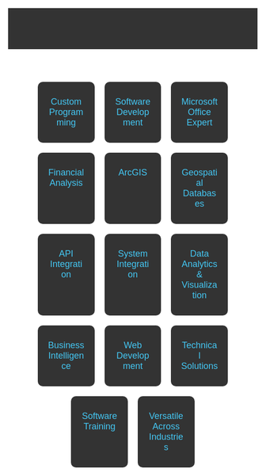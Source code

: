 <!DOCTYPE html>
<html lang="en">
<head>
    <meta charset="UTF-8">
    <meta name="viewport" content="width=device-width, initial-scale=1.0">
    <title>CodeWarrior LLC</title>
    <style>
        body, html {
            height: 100%;
            margin: 0;
            font-family: Arial, sans-serif;
            background: url('https://github.com/CodeWarriorLLC/CodeWarriorLLC/assets/170987014/1dd43a63-da32-4ed0-a122-9680cc7ef417') no-repeat center center fixed;
            background-size: cover;
            color: #fff;
        }
        .header-2024 {
            background: rgba(0, 0, 0, 0.8);
            padding: 10px 0;
        }
        .header-wrap {
            display: flex;
            justify-content: space-between;
            align-items: center;
            max-width: 1200px;
            margin: 0 auto;
            padding: 0 20px;
        }
        .logo svg {
            width: 100px;
            height: auto;
        }
        .modules {
            display: flex;
            flex-wrap: wrap;
            justify-content: center;
            margin: 20px;
        }
        .module {
            background: rgba(0, 0, 0, 0.8);
            border-radius: 10px;
            margin: 10px;
            padding: 20px;
            width: calc(33.333% - 40px);
            box-sizing: border-box;
            text-align: center;
            transition: transform 0.3s;
        }
        .module:hover {
            transform: scale(1.05);
        }
        .module a {
            color: #44C7F3;
            text-decoration: none;
            font-size: 18px;
            display: block;
            margin: 10px 0;
        }
        @media (max-width: 768px) {
            .module {
                width: calc(50% - 40px);
            }
        }
        @media (max-width: 480px) {
            .module {
                width: 100%;
            }
        }
    </style>
</head>
<body>
    <header class="header-2024">
        <div class="header-wrap">
            <div class="logo">
                <a href="/" rel="home" title="homepage" aria-label="homepage">
                    <svg xmlns="http://www.w3.org/2000/svg" width="244" height="153" viewBox="0 0 244 153" fill="none">
                        <!-- Your logo SVG content -->
                    </svg>
                </a>
            </div>
        </div>
    </header>
    <main class="modules">
        <div class="module">
            <a href="custom-programming.html">Custom Programming</a>
        </div>
        <div class="module">
            <a href="software-development.html">Software Development</a>
        </div>
        <div class="module">
            <a href="microsoft-office.html">Microsoft Office Expert</a>
        </div>
        <div class="module">
            <a href="financial-analysis.html">Financial Analysis</a>
        </div>
        <div class="module">
            <a href="arcgis.html">ArcGIS</a>
        </div>
        <div class="module">
            <a href="geospatial-databases.html">Geospatial Databases</a>
        </div>
        <div class="module">
            <a href="api-integration.html">API Integration</a>
        </div>
        <div class="module">
            <a href="system-integration.html">System Integration</a>
        </div>
        <div class="module">
            <a href="data-analytics.html">Data Analytics &amp; Visualization</a>
        </div>
        <div class="module">
            <a href="business-intelligence.html">Business Intelligence</a>
        </div>
        <div class="module">
            <a href="web-development.html">Web Development</a>
        </div>
        <div class="module">
            <a href="technical-solutions.html">Technical Solutions</a>
        </div>
        <div class="module">
            <a href="software-training.html">Software Training</a>
        </div>
        <div class="module">
            <a href="versatile-industries.html">Versatile Across Industries</a>
        </div>
    </main>
</body>
</html>
